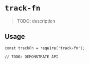 # `track-fn`

> TODO: description

## Usage

```
const trackFn = require('track-fn');

// TODO: DEMONSTRATE API
```

